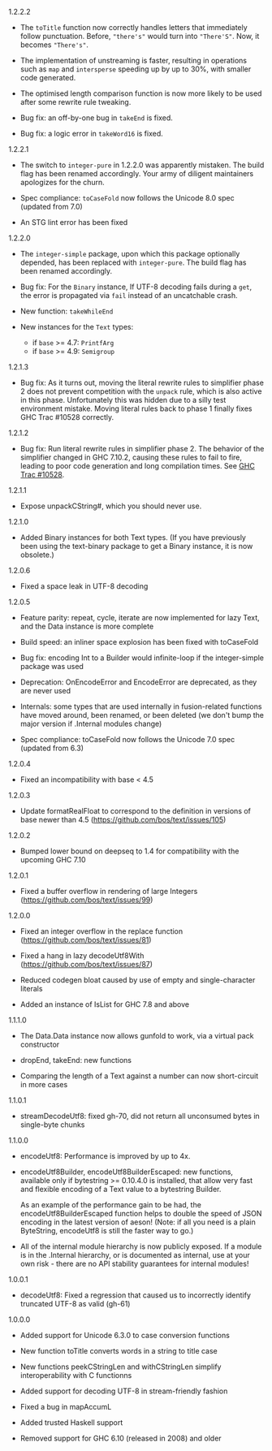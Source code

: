 1.2.2.2

* The `toTitle` function now correctly handles letters that
  immediately follow punctuation. Before, `"there's"` would turn into
  `"There'S"`. Now, it becomes `"There's"`.

* The implementation of unstreaming is faster, resulting in operations
  such as `map` and `intersperse` speeding up by up to 30%, with
  smaller code generated.

* The optimised length comparison function is now more likely to be
  used after some rewrite rule tweaking.

* Bug fix: an off-by-one bug in `takeEnd` is fixed.

* Bug fix: a logic error in `takeWord16` is fixed.

1.2.2.1

* The switch to `integer-pure` in 1.2.2.0 was apparently mistaken.
  The build flag has been renamed accordingly.  Your army of diligent
  maintainers apologizes for the churn.

* Spec compliance: `toCaseFold` now follows the Unicode 8.0 spec
  (updated from 7.0)

* An STG lint error has been fixed

1.2.2.0

* The `integer-simple` package, upon which this package optionally
  depended, has been replaced with `integer-pure`.  The build flag has
  been renamed accordingly.

* Bug fix: For the `Binary` instance, If UTF-8 decoding fails during a
  `get`, the error is propagated via `fail` instead of an uncatchable
  crash.

* New function: `takeWhileEnd`

* New instances for the `Text` types:
    * if `base` >= 4.7: `PrintfArg`
    * if `base` >= 4.9: `Semigroup`

1.2.1.3

* Bug fix: As it turns out, moving the literal rewrite rules to simplifier
  phase 2 does not prevent competition with the `unpack` rule, which is
  also active in this phase. Unfortunately this was hidden due to a silly
  test environment mistake. Moving literal rules back to phase 1 finally
  fixes GHC Trac #10528 correctly.

1.2.1.2

* Bug fix: Run literal rewrite rules in simplifier phase 2.
  The behavior of the simplifier changed in GHC 7.10.2,
  causing these rules to fail to fire, leading to poor code generation
  and long compilation times. See
  [GHC Trac #10528](https://ghc.haskell.org/trac/ghc/ticket/10528).

1.2.1.1

* Expose unpackCString#, which you should never use.

1.2.1.0

* Added Binary instances for both Text types. (If you have previously
  been using the text-binary package to get a Binary instance, it is
  now obsolete.)

1.2.0.6

* Fixed a space leak in UTF-8 decoding

1.2.0.5

* Feature parity: repeat, cycle, iterate are now implemented for lazy
  Text, and the Data instance is more complete

* Build speed: an inliner space explosion has been fixed with toCaseFold

* Bug fix: encoding Int to a Builder would infinite-loop if the
  integer-simple package was used

* Deprecation: OnEncodeError and EncodeError are deprecated, as they
  are never used

* Internals: some types that are used internally in fusion-related
  functions have moved around, been renamed, or been deleted (we don't
  bump the major version if .Internal modules change)

* Spec compliance: toCaseFold now follows the Unicode 7.0 spec
  (updated from 6.3)

1.2.0.4

* Fixed an incompatibility with base < 4.5

1.2.0.3

* Update formatRealFloat to correspond to the definition in versions
  of base newer than 4.5 (https://github.com/bos/text/issues/105)

1.2.0.2

* Bumped lower bound on deepseq to 1.4 for compatibility with the
  upcoming GHC 7.10

1.2.0.1

* Fixed a buffer overflow in rendering of large Integers
  (https://github.com/bos/text/issues/99)

1.2.0.0

* Fixed an integer overflow in the replace function
  (https://github.com/bos/text/issues/81)

* Fixed a hang in lazy decodeUtf8With
  (https://github.com/bos/text/issues/87)

* Reduced codegen bloat caused by use of empty and single-character
  literals

* Added an instance of IsList for GHC 7.8 and above

1.1.1.0

* The Data.Data instance now allows gunfold to work, via a virtual
  pack constructor

* dropEnd, takeEnd: new functions

* Comparing the length of a Text against a number can now
  short-circuit in more cases

1.1.0.1

* streamDecodeUtf8: fixed gh-70, did not return all unconsumed bytes
  in single-byte chunks

1.1.0.0

* encodeUtf8: Performance is improved by up to 4x.

* encodeUtf8Builder, encodeUtf8BuilderEscaped: new functions,
  available only if bytestring >= 0.10.4.0 is installed, that allow
  very fast and flexible encoding of a Text value to a bytestring
  Builder.

  As an example of the performance gain to be had, the
  encodeUtf8BuilderEscaped function helps to double the speed of JSON
  encoding in the latest version of aeson! (Note: if all you need is a
  plain ByteString, encodeUtf8 is still the faster way to go.)

* All of the internal module hierarchy is now publicly exposed.  If a
  module is in the .Internal hierarchy, or is documented as internal,
  use at your own risk - there are no API stability guarantees for
  internal modules!

1.0.0.1

* decodeUtf8: Fixed a regression that caused us to incorrectly
  identify truncated UTF-8 as valid (gh-61)

1.0.0.0

* Added support for Unicode 6.3.0 to case conversion functions

* New function toTitle converts words in a string to title case

* New functions peekCStringLen and withCStringLen simplify
  interoperability with C functionns

* Added support for decoding UTF-8 in stream-friendly fashion

* Fixed a bug in mapAccumL

* Added trusted Haskell support

* Removed support for GHC 6.10 (released in 2008) and older
